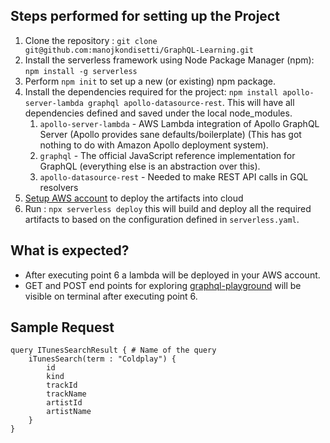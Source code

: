 ## Steps performed for setting up the Project

1. Clone the repository :  `git clone git@github.com:manojkondisetti/GraphQL-Learning.git`
2. Install the serverless framework using Node Package Manager (npm): `npm install -g serverless`
3. Perform `npm init` to set up a new (or existing) npm package.
4. Install the dependencies required for the project: `npm install apollo-server-lambda graphql apollo-datasource-rest`.
   This will have all dependencies defined and saved under the local node_modules.
    1. `apollo-server-lambda` - AWS Lambda integration of Apollo GraphQL Server (Apollo provides sane
       defaults/boilerplate) (This has got nothing to do with Amazon Apollo deployment system).
    2. `graphql` - The official JavaScript reference implementation for GraphQL (everything else is an abstraction over
       this).
    3. `apollo-datasource-rest` - Needed to make REST API calls in GQL resolvers
5. [Setup AWS account](https://docs.aws.amazon.com/polly/latest/dg/setup-aws-cli.html) to deploy the artifacts into
   cloud
6. Run : `npx serverless deploy` this will build and deploy all the required artifacts to based on the configuration
   defined in `serverless.yaml`.

## What is expected?

- After executing point 6 a lambda will be deployed in your AWS account.
- GET and POST end points for exploring [graphql-playground](https://github.com/graphql/graphql-playground) will be
  visible on terminal after executing point 6.

## Sample Request

```
query ITunesSearchResult { # Name of the query
    iTunesSearch(term : "Coldplay") {
        id
        kind
        trackId
        trackName
        artistId
        artistName
    }
}
```